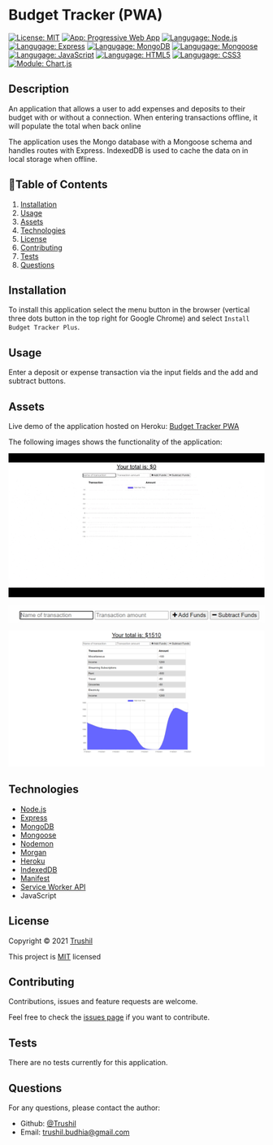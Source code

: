# Budget Tracker (PWA)

[![License: MIT](https://img.shields.io/badge/License-MIT-brightgreen.svg)](https://opensource.org/licenses/MIT)
[![App: Progressive Web App](https://img.shields.io/badge/App-PWA-ff69b4.svg)](https://opensource.org/licenses/MIT)
[![Langugage: Node.js](https://img.shields.io/badge/Language-Nodejs-blue.svg)](https://nodejs.org/en/docs/)
[![Langugage: Express](https://img.shields.io/badge/Language-Express-orange.svg)](https://expressjs.com/)
[![Langugage: MongoDB](https://img.shields.io/badge/Language-MongoDB-green.svg)](https://www.mongodb.com/)
[![Langugage: Mongoose](https://img.shields.io/badge/Language-Mongoose-blueviolet.svg)](https://mongoosejs.com/)
[![Langugage: JavaScript](https://img.shields.io/badge/Language-JavaScript-brightgreen.svg)](https://www.javascript.com/)
[![Langugage: HTML5](https://img.shields.io/badge/Language-HTML5-yellow.svg)](https://developer.mozilla.org/en-US/docs/Glossary/HTML5)
[![Langugage: CSS3](https://img.shields.io/badge/Language-CSS3-informational.svg)](https://developer.mozilla.org/en-US/docs/Web/CSS)
[![Module: Chart.js](https://img.shields.io/badge/Module-Chart.js-9cf.svg)](https://developer.mozilla.org/en-US/docs/Web/CSS)

## Description

An application that allows a user to add expenses and deposits to their budget with or without a connection. When entering transactions offline, it will populate the total when back online

The application uses the Mongo database with a Mongoose schema and handles routes with Express. IndexedDB is used to cache the data on in local storage when offline.

## 📖Table of Contents
1. [Installation](#installation)
2. [Usage](#usage)
3. [Assets](#assets)
4. [Technologies](#Technologies)
5. [License](#license)
6. [Contributing](#contributing)
7. [Tests](#tests)
8. [Questions](#questions)

## Installation
To install this application select the menu button in the browser (vertical three dots button in the top right for Google Chrome) and select ```Install Budget Tracker Plus```. 
    
## Usage
Enter a deposit or expense transaction via the input fields and the add and subtract buttons. 

## Assets
Live demo of the application hosted on Heroku: [Budget Tracker PWA](https://budget-tracker-pwa-plus.herokuapp.com/)

The following images shows the functionality of the application: 

![Budget Tracker gif preview.](./assets/images/Budget-Tracker-PWA-preview.gif)

![Budget Tracker snippet of the input fields.](./assets/images/Budget-Tracker-PWA-preview-1.jpg)

![Budget Tracker screenshot of the transaction list and chart.](./assets/images/Budget-Tracker-PWA-preview-2.png)

## Technologies
- [Node.js](https://nodejs.org/en/docs/)
- [Express](https://expressjs.com/)
- [MongoDB](https://www.mongodb.com/)
- [Mongoose](https://mongoosejs.com/)
- [Nodemon](https://www.npmjs.com/package/nodemon)
- [Morgan](https://www.npmjs.com/package/morgan)
- [Heroku](https://www.heroku.com/)
- [IndexedDB](https://developer.mozilla.org/en-US/docs/Web/API/IndexedDB_API)
- [Manifest](https://developer.mozilla.org/en-US/docs/Mozilla/Add-ons/WebExtensions/manifest.json)
- [Service Worker API](https://developer.mozilla.org/en-US/docs/Web/API/Service_Worker_API)
- JavaScript

## License
Copyright © 2021 [Trushil](https://github.com/TrushilBudhia)

This project is [MIT](./LICENSE) licensed

## Contributing
Contributions, issues and feature requests are welcome.

Feel free to check the [issues page](https://github.com/TrushilBudhia/Budget-Tracker-PWA/issues) if you want to contribute.

## Tests
There are no tests currently for this application.

## Questions
For any questions, please contact the author:

- Github: [@Trushil](https://github.com/TrushilBudhia)
- Email: trushil.budhia@gmail.com



